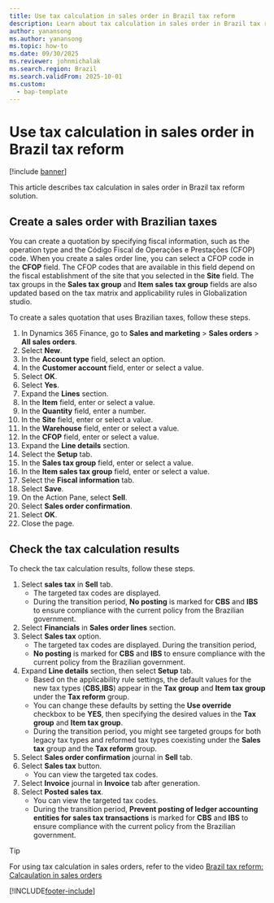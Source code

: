 ```yaml
---
title: Use tax calculation in sales order in Brazil tax reform
description: Learn about tax calculation in sales order in Brazil tax reform solution
author: yanansong
ms.author: yanansong
ms.topic: how-to
ms.date: 09/30/2025
ms.reviewer: johnmichalak
ms.search.region: Brazil
ms.search.validFrom: 2025-10-01
ms.custom: 
  - bap-template
---
```


# Use tax calculation in sales order in Brazil tax reform

[!include [banner](../../includes/banner.md)]

This article describes tax calculation in sales order in Brazil tax reform solution.

## Create a sales order with Brazilian taxes

You can create a quotation by specifying fiscal information, such as the operation type and the Código Fiscal de Operações e Prestações (CFOP) code. When you create a sales order line, you can select a CFOP code in the **CFOP** field. The CFOP codes that are available in this field depend on the fiscal establishment of the site that you selected in the **Site** field. The tax groups in the **Sales tax group** and **Item sales tax group** fields are also updated based on the tax matrix and applicability rules in Globalization studio. 

To create a sales quotation that uses Brazilian taxes, follow these steps.

1. In Dynamics 365 Finance, go to **Sales and marketing** \> **Sales orders** \> **All sales orders**.
1. Select **New**.
1. In the **Account type** field, select an option.
1. In the **Customer account** field, enter or select a value.
1. Select **OK**.
1. Select **Yes**.
1. Expand the **Lines** section.
1. In the **Item** field, enter or select a value.
1. In the **Quantity** field, enter a number.
1. In the **Site** field, enter or select a value.
1. In the **Warehouse** field, enter or select a value.
1. In the **CFOP** field, enter or select a value.
1. Expand the **Line details** section.
1. Select the **Setup** tab.
1. In the **Sales tax group** field, enter or select a value.
1. In the **Item sales tax group** field, enter or select a value.
1. Select the **Fiscal information** tab.
1. Select **Save**.
1. On the Action Pane, select **Sell**.
1. Select **Sales order confirmation**.
1. Select **OK**.
1. Close the page.

## Check the tax calculation results

To check the tax calculation results, follow these steps.

1. Select **sales tax** in **Sell** tab.
   - The targeted tax codes are displayed. 
   - During the transition period, **No posting** is marked for **CBS** and **IBS** to ensure compliance with the current policy from the Brazilian government.
1. Select **Financials** in **Sales order lines** section.
1. Select **Sales tax** option.
   - The targeted tax codes are displayed. During the transition period,
   - **No posting** is marked for **CBS** and **IBS** to ensure compliance with the current policy from the Brazilian government.
1. Expand **Line details** section, then select **Setup** tab.
   - Based on the applicability rule settings, the default values for the new tax types (**CBS**,**IBS**) appear in the **Tax group** and **Item tax group** under the **Tax reform** group.
   - You can change these defaults by setting the **Use override** checkbox to be **YES**, then specifying the desired values in the **Tax group** and **Item tax group**.
   - During the transition period, you might see targeted groups for both legacy tax types and reformed tax types coexisting under the **Sales tax** group and the **Tax reform** group.
1. Select **Sales order confirmation** journal in **Sell** tab.
1. Select **Sales tax** button.
   - You can view the targeted tax codes.  
1. Select **Invoice** journal in **Invoice** tab after generation.
1. Select **Posted sales tax**.
   - You can view the targeted tax codes.     
   - During the transition period, **Prevent posting of ledger accounting entities for sales tax transactions** is marked for **CBS** and **IBS** to ensure compliance with the current policy from the Brazilian government.

> [!TIP]
> For using tax calculation in sales orders, refer to the video [Brazil tax reform: Calcaulation in sales orders](https://learn-video.azurefd.net/vod/player?id=c5c1b7bb-1ba0-4281-addc-2d1835ff3632)

[!INCLUDE[footer-include](../../../includes/footer-banner.md)]
